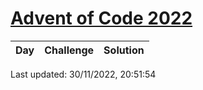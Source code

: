 [Advent of Code 2022](https://adventofcode.com/2022)
==========

| Day | Challenge | Solution |
|:---:|:---|:---:|

Last updated: 30/11/2022, 20:51:54